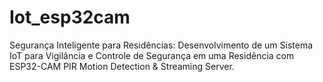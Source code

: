 # Iot_esp32cam
Segurança Inteligente para Residências: Desenvolvimento de um Sistema IoT para Vigilância e Controle de Segurança em uma Residência com ESP32-CAM PIR Motion Detection &amp; Streaming Server.
